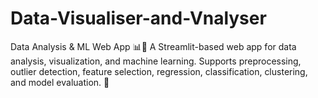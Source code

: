 # Data-Visualiser-and-Vnalyser
Data Analysis &amp; ML Web App 📊🤖 A Streamlit-based web app for data analysis, visualization, and machine learning. Supports preprocessing, outlier detection, feature selection, regression, classification, clustering, and model evaluation. 🚀
